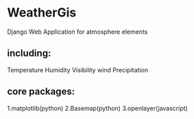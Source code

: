 # WeatherGis

Django Web Application for atmosphere elements

## including:
  Temperature
  Humidity
  Visibility
  wind
  Precipitation

## core packages:
  1.matplotlib(python)
  2.Basemap(python)
  3.openlayer(javascript)
